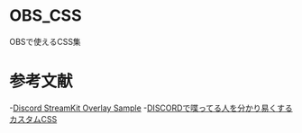 # OBS_CSS
OBSで使えるCSS集

# 参考文献
-[Discord StreamKit Overlay Sample](https://gungeespla.github.io/obs_discord_sample/)
-[DISCORDで喋ってる人を分かり易くするカスタムCSS](https://manten-do.net/archives/273#ank3)